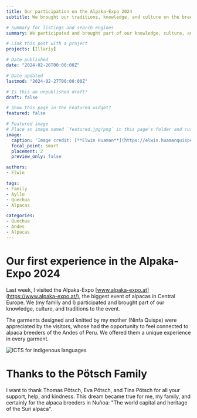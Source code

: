 ```yaml
---
title: Our participation on the Alpaka-Expo 2024
subtitle: We brought our traditions, knowledge, and culture on the breeding of alpacas.

# Summary for listings and search engines
summary: We participated and brought part of our knowledge, culture, and traditions to the biggest event of alpacas in Central Europe.

# Link this post with a project
projects: [Illariy]

# Date published
date: "2024-02-26T00:00:00Z"

# Date updated
lastmod: "2024-02-27T00:00:00Z"

# Is this an unpublished draft?
draft: false

# Show this page in the Featured widget?
featured: false

# Featured image
# Place an image named `featured.jpg/png` in this page's folder and customize its options here.
image:
  caption: 'Image credit: [**Elwin Huaman**](https://elwin.huamanquispe.com/)'
  focal_point: smart
  placement: 2
  preview_only: false

authors:
- Elwin

tags:
- Family
- Ayllu
- Quechua
- Alpacas

categories:
- Quechua
- Andes
- Alpacas
---
```


<!--more-->
# Our first experience in the Alpaka-Expo 2024
Last week, I visited the Alpaka-Expo [www.alpaka-expo.at](https://www.alpaka-expo.at/), the biggest event of alpacas in Central Europe. We (my family and I) participated and brought part of our knowledge, culture, and traditions to the event.

The garments designed and knitted by my mother (Ninfa Quispe) were appreciated by the visitors, whose had the opportunity to feel connected to alpaca breeders of the Andes of Peru. We offered them a unique experience in every garment.

![ICTS for indigenous languages](/media/images/Alpaca-Farm-Ninfa.png)

# Thanks to the Pötsch Family
I want to thank Thomas Pötsch, Eva Pötsch, and Tina Pötsch for all your support, help, and kindness. This dream became true for me, my family, and certainly for the alpaca breeders in Nuñoa: "The world capital and heritage of the Suri alpaca".
